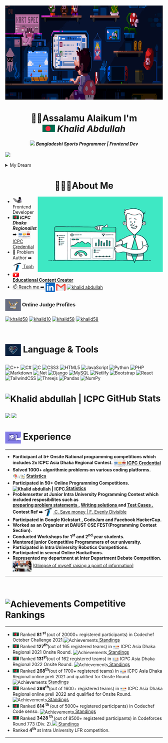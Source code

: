 <p align="center"> <a target="_blank" rel="noopener noreferrer" href="#"><img width="800" height="300" src="assets/banner%20gif.gif"></a>
<h1 align="center"> 👋🏻Assalamu Alaikum I'm <br><img src = "BD FLAG.jpg" width = "40px"><i> Khalid Abdullah</h1>
<h4 align="center"> <img src = "https://1.bp.blogspot.com/-qngrm2FfQFM/YDErXYiIDiI/AAAAAAAA3yE/6eUiEF8lxc8Qg--03XFRy5w4PP6ujKipACLcBGAsYHQ/s0/Flag_of_Bangladesh.gif" width = "25px"> Bangladeshi Sports Programmer | Frontend Dev  </i></h4>
                                                                                                                                                                                                         
[![](https://visitcount.itsvg.in/api?id=khalid586&icon=0&color=11)](https://visitcount.itsvg.in)
<details>
  <summary>
    My Dream
  </summary>
  <ul>
      <li><i> Representing <img src = "assets/BD%20waving%20flag.gif" width = "20px"><b>Bangladesh </b> at the <img src =      "images.png" width = "20px" height = "15px"> GLOBAL Arena and wave the Flag <img src = "assets/BD%20waving%20flag.gif" width = "20px"></i>
      </li>
  </ul>
</details>

<div>
  <h1 align = "center"> 👨🏻‍🎓About Me </h1>
  <img align="right" alt="Coding" width="400" height="240" src="assets/green%20stat.gif"> 
  <ul>
    <li> <img src="assets/typing%20cat.gif" width="30" data-animated-image="" > Frontend Developer</li>
    <li><b><img src = "assets/BD%20waving%20flag.gif" width = "20px"> <i>ICPC Dhaka Regionalist </i></b> ➡️ <a href = "https://icpc.global/ICPCID/DCRIAR9MRAEU"> <img align="center" alt="Khalid abdullah | ICPC" width="40px" height = "25px" src="images.png"> ICPC Credential</a> </li>
    <li>📝 Problem Author ➡️ <a href = "https://toph.co/arena?practice=64765afcd47a320767c000cf#!/p/6473fe50d47a320767bfcdb8"> <img align="center" alt="Toph" width="30px" src="emblem_120p.png"> Toph</li>
    <li><img align="center" alt="YouTube" width="20px" height = "15px" src="assets/youtube.png"><b> Educational Content Creator</b></li>
    <li>📫 Reach me ➡️ <a href = "https://www.linkedin.com/in/khalid-abdullah-47b655190/"> <img align="center" alt="Khalid abdullah | LinkedIn" width="30px" src="linkedin.svg" /></a> <a href = "mailto:khalidcomilla58@gmail.com"><img align="center" alt="Khalid abdullah | Gmail" width="30px"  src="gmail.png" /></a> <a href="https://fb.com/profile.php?id=100008925970800" target="blank"><img align="center" src="https://raw.githubusercontent.com/rahuldkjain/github-profile-readme-generator/master/src/images/icons/Social/facebook.svg" alt="khalid abdullah" height="30" width="40" /></a></li>
  </ul> 
</div>

<h3 align="left">  <img align="center" alt="Khalid abdullah | ICPC" width="50px" src="assets/Tools 2.gif"> Online Judge Profiles</h3>
<p align="left">
<a href="https://www.codechef.com/users/khalid58" target="blank"><img align="center" src="https://cdn.jsdelivr.net/npm/simple-icons@3.1.0/icons/codechef.svg" alt="khalid58" height="30" width="40" /></a>
<a href="https://codeforces.com/profile/khalid10" target="blank"><img align="center" src="https://raw.githubusercontent.com/rahuldkjain/github-profile-readme-generator/master/src/images/icons/Social/codeforces.svg" alt="khalid10" height="30" width="40" /></a>
<a href="https://www.leetcode.com/khalidcomilla58
" target="blank"><img align="center" src="https://raw.githubusercontent.com/rahuldkjain/github-profile-readme-generator/master/src/images/icons/Social/leet-code.svg" alt="khalid58" height="30" width="40" /></a>
<a href="https://www.hackerearth.com/@khalidcomilla58" target="blank"><img align="center" src="https://raw.githubusercontent.com/rahuldkjain/github-profile-readme-generator/master/src/images/icons/Social/hackerearth.svg" alt="khalid58" height="30" width="40" /></a>
</p>
<br>

# <p > <img align="center" alt="Khalid abdullah | ICPC" width="50px" src="assets/Tools.gif"> Language & Tools </p>
![C++](https://img.shields.io/badge/c++-%2300599C.svg?style=flat&logo=c%2B%2B&logoColor=white) ![C#](https://img.shields.io/badge/c%23-%23239120.svg?style=flat&logo=c-sharp&logoColor=white) ![C](https://img.shields.io/badge/c-%2300599C.svg?style=flat&logo=c&logoColor=white) ![CSS3](https://img.shields.io/badge/css3-%231572B6.svg?style=flat&logo=css3&logoColor=white) ![HTML5](https://img.shields.io/badge/html5-%23E34F26.svg?style=flat&logo=html5&logoColor=white) ![JavaScript](https://img.shields.io/badge/javascript-%23323330.svg?style=flat&logo=javascript&logoColor=%23F7DF1E) ![Python](https://img.shields.io/badge/python-3670A0?style=flat&logo=python&logoColor=ffdd54) ![PHP](https://img.shields.io/badge/php-%23777BB4.svg?style=flat&logo=php&logoColor=white) ![Markdown](https://img.shields.io/badge/markdown-%23000000.svg?style=flat&logo=markdown&logoColor=white) ![.Net](https://img.shields.io/badge/.NET-5C2D91?style=flat&logo=.net&logoColor=white) ![Django](https://img.shields.io/badge/django-%23092E20.svg?style=flat&logo=django&logoColor=white) ![MySQL](https://img.shields.io/badge/mysql-%2300f.svg?style=flat&logo=mysql&logoColor=white) ![Netlify](https://img.shields.io/badge/netlify-%23000000.svg?style=flat&logo=netlify&logoColor=#00C7B7) ![Bootstrap](https://img.shields.io/badge/bootstrap-%23563D7C.svg?style=flat&logo=bootstrap&logoColor=white) ![React](https://img.shields.io/badge/react-%2320232a.svg?style=flat&logo=react&logoColor=%2361DAFB) ![TailwindCSS](https://img.shields.io/badge/tailwindcss-%2338B2AC.svg?style=flat&logo=tailwind-css&logoColor=white) ![Threejs](https://img.shields.io/badge/threejs-black?style=flat&logo=three.js&logoColor=white) ![Pandas](https://img.shields.io/badge/pandas-%23150458.svg?style=flat&logo=pandas&logoColor=white) ![NumPy](https://img.shields.io/badge/numpy-%23013243.svg?style=flat&logo=numpy&logoColor=white)


<!--

### 🔝 Top Contributed Repo
![](https://github-contributor-stats.vercel.app/api?username=khalid586&limit=5&theme=tokyonight&combine_all_yearly_contributions=true)
-->



# <p> <img align="center" alt="Khalid abdullah | ICPC" width="50px" src="https://cdn.dribbble.com/users/2851002/screenshots/7151143/media/ceb737f35e10415cd3ce2379040be8a4.gif"> GitHub Stats </p>
![](https://github-readme-streak-stats.herokuapp.com/?user=khalid586&theme=chartreuse-dark&hide_border=false)
![](https://github-readme-stats.vercel.app/api/top-langs/?username=khalid586&theme=chartreuse-dark&hide_border=false&include_all_commits=false&count_private=false&layout=compact)

<!--
## 🏆 GitHub Trophies
![](https://github-profile-trophy.vercel.app/?username=khalid586&theme=radical&no-frame=false&no-bg=true&margin-w=4)

<p align = "center"><img  width="400" height="200" src="https://cdn.dribbble.com/users/1162077/screenshots/3848914/media/7ed7d5ca074b48b328150e5a231e8d1f.gif">
</p>

<img align="right" alt="Coding" width="350" height="240" src="https://www.lambdatest.com/resources/images/news24.gif">

<img src="https://cdn.dribbble.com/users/1162077/screenshots/3848914/media/7ed7d5ca074b48b328150e5a231e8d1f.gif" width="30" data-animated-image="" >
-->

<h1> <img align="center" alt="Experience" width="50px" src="assets/purple stat.gif.crdownload">  Experience </h1>
<hr>
<ul align = "left">
    <li ><b>Pariticipant at 5+ Onsite National programming competitions which includes 2x ICPC Asia Dhaka Regional Contest. <a href = "https://icpc.global/ICPCID/DCRIAR9MRAEU"> <img align="center" alt="Khalid abdullah | ICPC" width="40px" height = "25px" src="images.png"> ICPC Credential</a> </b> </li>
    <li><b>Solved 1000+ algorithmic problems on various coding platforms.<img align="center" alt="Khalid abdullah | ICPC" width="40px" height = "25px" src="assets/stat.gif"> <a href = "https://www.stopstalk.com/user/profile/khalid58">  Statistics </b></a></li>
    <li><b>Participated in 50+ Online Programming Competitions. <img align="center" alt="Khalid abdullah | ICPC" width="40px" height = "25px" src="https://cdn.dribbble.com/users/2851002/screenshots/7151143/media/ceb737f35e10415cd3ce2379040be8a4.gif"><a href = "https://www.stopstalk.com/user/profile/khalid58"> Statistics </b></a></li>
    <li> <b> Problemsetter at Junior Intra University Programming Contest which included resposibilites such as <br><a href = "https://github.com/khalid586/Problem-Setting/tree/main/Problem%20statements">preparing problem statements </a>, <a href = "https://github.com/khalid586/Problem-Setting/tree/main/Solutions"> Writing solutions </a> and <a href = "https://github.com/khalid586/Problem-Setting/tree/main/Test%20cases"> Test Cases . </a> Contest Ref ➡️ </b><a href = "https://toph.co/arena?practice=64765afcd47a320767c000cf#!/p/6473fe50d47a320767bfcdb8"> <img align="center" alt="Toph" width="30px" src="emblem_120p.png"> C. Save money | F. Evenly Divisible </a>
    </li>
    <li><b> Participated in Google Kickstart , CodeJam and Facebook HackerCup. </b></li>
    <li><b> Worked as an Organizer at BAIUST CSE FEST(Programming Contest Section). </b></li>
    <li> <b> Conducted Workshops for 1<sup>st</sup> and 2<sup>nd </sup>  year students.</b></li>
    <li><b>Mentored junior Competitive Programmers of our university. </b></li>
    <li><b>Participated in Intra University Robotics Competitions.</b></li> 
    <li><b>Participated in several Online Hackathons.</b></li>
    <li><b>Represented my department at Inter Department Debate Competition. </b> <img align="center" alt="Debate" width="60px" height = "35px" src="assets/Debate.gif"> <a href = "https://github.com/khalid586/khalid586/blob/main/assets/Debate.gif">[Glimpse of myself raising a point of information]</a></li>
    
    
</ul>
<hr>
<br>


<h1> <img align="center" alt="Achievements" width="50px" src="https://cdn.dribbble.com/users/596809/screenshots/2673810/dribbble-awesomeness.gif"> Competitive Rankings </h1>
<hr>
<ul align = "left">
    <li><img src = "assets/BD%20waving%20flag.gif" width = "20px"> Ranked <b> 81 <sup> st </sup> </b>(out of 20000+ registered participants) in Codechef October Challenge 2021.<img align="center" alt="Achievements" width="20px" src="https://cdn.dribbble.com/users/539372/screenshots/2606981/media/efef4a92bbf18f802c95445f71b76267.gif"><a href = "https://www.codechef.com/rankings/OCT21C?filterBy=Country%3DBangladesh&itemsPerPage=100&order=asc&page=1&sortBy=rank "> Standings</a></li>
    <li><img src = "assets/BD%20waving%20flag.gif" width = "20px"> Ranked <b>127<sup>th</sup></b>(out of 165 registered teams) in <img align="center" alt="Khalid abdullah | ICPC" width="20px" height = "15" src="images.png"> ICPC Asia Dhaka Regional 2021 Onsite Round. <img align="center" alt="Achievements" width="20px" src="https://cdn.dribbble.com/users/539372/screenshots/2606981/media/efef4a92bbf18f802c95445f71b76267.gif"><a href = "https://algo.codemarshal.org/contests/dhaka-21-main/standings"> Standings</a></li> 
    <li><img src = "assets/BD%20waving%20flag.gif" width = "20px"> Ranked <b>131<sup>st</sup></b>(out of 162 registered teams) in <img align="center" alt="Khalid abdullah | ICPC" width="20px" height = "15" src="images.png"> ICPC Asia Dhaka Regional 2022 Onsite Round. <img align="center" alt="Achievements" width="20px" src="https://cdn.dribbble.com/users/539372/screenshots/2606981/media/efef4a92bbf18f802c95445f71b76267.gif"><a href = "https://algo.codemarshal.org/contests/dhaka-22/standings"> Standings</a></li> 
   <li><img src = "assets/BD%20waving%20flag.gif" width = "20px"> Ranked <b>268<sup>th</sup></b>(out of 1700+ registered teams) in <img align="center" alt="Khalid abdullah | ICPC" width="20px" height = "15" src="images.png"> ICPC Asia Dhaka Regional online preli 2021 and qualified for Onsite Round. <img align="center" alt="Achievements" width="20px" src="https://cdn.dribbble.com/users/539372/screenshots/2606981/media/efef4a92bbf18f802c95445f71b76267.gif"><a href = "https://algo.codemarshal.org/contests/icpc-dhaka-21-preli/standings?page=2"> Standings</a></li> 
    <li><img src = "assets/BD%20waving%20flag.gif" width = "20px"> Ranked <b>398<sup>th</sup></b>(out of 1600+ registered teams) in <img align="center" alt="Khalid abdullah | ICPC" width="20px" height = "15" src="images.png"> ICPC Asia Dhaka Regional online preli 2022 and qualified for Onsite Round. <img align="center" alt="Achievements" width="20px" src="https://cdn.dribbble.com/users/539372/screenshots/2606981/media/efef4a92bbf18f802c95445f71b76267.gif"><a href = "https://algo.codemarshal.org/contests/icpc-dhaka-22-preli/standings?page=2"> Standings</a></li> 
    <li><img src = "assets/BD%20waving%20flag.gif" width = "20px"> Ranked  <b>614 <sup> th </sup> </b>(out of 5000+ registered participants) in Codechef Code senso. <img align="center" alt="Achievements" width="20px" src="https://cdn.dribbble.com/users/539372/screenshots/2606981/media/efef4a92bbf18f802c95445f71b76267.gif"><a href = "https://www.codechef.com/rankings/CSNS21C?filterBy=Country%3DBangladesh&itemsPerPage=100&order=asc&page=1&sortBy=rank"> Standings </a></li>
    <li><img src = "assets/BD%20waving%20flag.gif" width = "20px"> Ranked <b> 3428 <sup> th </sup></b>(out of 8500+ registered participants) in Codeforces Round 773 (Div. 2).<img  width="20px" src="https://cdn.dribbble.com/users/539372/screenshots/2606981/media/efef4a92bbf18f802c95445f71b76267.gif"><a href = "https://codeforces.com/contest/1642/standings/participant/128848941#p128848941">  Standings</a>
    </li>
    <li>Ranked <b>4<sup>th</sup></b> at Intra University LFR competition.</li>
    
    
</ul>
<hr>
